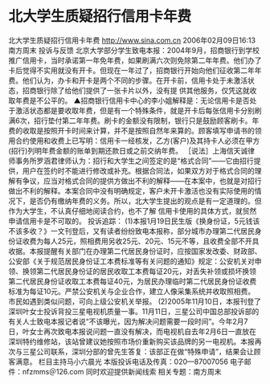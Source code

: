 # 北大学生质疑招行信用卡年费

北大学生质疑招行信用卡年费
http://www.sina.com.cn 2006年02月09日16:13 南方周末
投诉与反馈
北京大学部分学生致电本报：2004年9月，招商银行到学校推广信用卡，当时承诺第一年免年费，如果刷满六次则免除第二年年费。他们办了卡后觉得不实用就没有开卡。但现在一年过了，招商银行开始向他们征收第二年年费。他们认为，办卡和开卡是两个不同的步骤。在开卡前，信用卡处于未激活状态，招商银行除了给他们提供了一张卡片以外，没有提
供其他服务，仅凭这就收取年费是不公平的。
▲招商银行信用卡中心的李小姐解释是：无论信用卡是否处于激活状态都是要收取年费，但是有一个特殊条件，就是开卡后每张信用卡分别刷满6次，招行垫付第二年年费。刷卡的金额没有限制，银行只是鼓励顾客刷卡。年费的收取是按照开卡时间来计算，并不是按照自然年来算的。顾客填写申请书的领用合约使用和收费上已写明：信用卡一经核发，乙方(客户)及其持卡人必须在甲方(招行)列明年费金额的账单到期还款日或之前交纳年费。
［说法］上海信天诚律师事务所罗涵君律师认为：招行和大学生之间签定的是“格式合同”——它由招行提供，用户在签约时不能进行修改或补充。根据合同法，如果双方对于格式合同的理解有争议，应当对格式合同的提供方做出不利的解释——在本案中，也就是对招行做出不利的解释。本案合同中没有明确规定，客户未开卡激活也没有实际使用的情况下，是否仍有缴纳年费的义务。所以，北大学生提出的观点是有一定道理的。但作为大学生，不认真仔细地阅读合约，也不了解
信用卡使用的具体方式，就贸然申请信用卡是不可取的。
投诉追踪：
(1)本报1月19日民生版《换身份证，5元钱该不该多收？》一文刊登后，又有读者纷纷致电本报称，部分城市办理第二代居民身份证收费为每人25元，照相费用另收25元、20元、15元不等，且收费全部不开具收据。本报提醒有关部门在办理第二代居民身份证时，应按国家发改委、财政部、公安部《关于规范居民身份证工本费标准等有关问题的通知》规定：公安机关对申领、换领第二代居民身份证的居民收取工本费每证20元，对丢失补领或损坏换领第二代居民身份证收取工本费每证40元，为居民办理临时第二代居民身份证收费标准为每证10元。严禁公安机关与企业合作，建立人像采集系统并收取照相费。市民如遇到类似问题，可向上级公安机关举报。
(2)2005年11月10日，本报刊登了深圳叶女士投诉背投三星电视机质量一事。11月11日，三星公司中国总部投诉部的有关人士致电本报记者说“不该曝光，因为解决问题需要一段时间”。今年2月7日，叶女士再次致电本报说问题一直没有解决，而电视机自去年2月6日一直放在深圳特约维修站，该站曾建议她按照市场价重新购买该品牌的另一电视机。本报再次与三星公司联系，深圳分部的曾先生答复：该部正在做“特殊申请”，结果会让顾客满意。
栏目主持马小六晨光
本版投诉电话及传真：020—87007056
电子邮件：nfzmms＠126.com
同时欢迎提供新闻线索
相关专题：南方周末 

